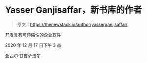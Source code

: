 # Yasser Ganjisaffar，新书库的作者

> 原文：<https://thenewstack.io/author/yasserganjisaffar/>

开发具有可伸缩性的企业软件

2020 年 12 月 17 日下午 3 点

亚西尔·甘吉萨法尔